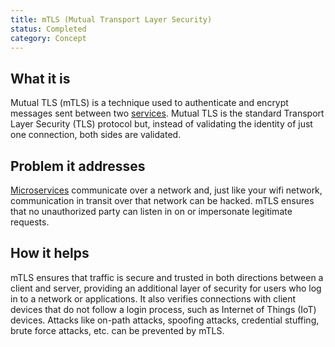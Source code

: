 ```yaml
---
title: mTLS (Mutual Transport Layer Security)
status: Completed
category: Concept
---
```


## What it is
Mutual TLS (mTLS) is a technique used to authenticate and encrypt messages sent between two [services](https://glossary.cncf.io/service/). Mutual TLS is the standard Transport Layer Security (TLS) protocol but, instead of validating the identity of just one connection, both sides are validated.

## Problem it addresses
[Microservices](https://glossary.cncf.io/microservices/) communicate over a network and, just like your wifi network, communication in transit over that network can be hacked. mTLS ensures that no unauthorized party can listen in on or impersonate legitimate requests.

## How it helps
mTLS ensures that traffic is secure and trusted in both directions between a client and server, providing an additional layer of security for users who log in to a network or applications. It also verifies connections with client devices that do not follow a login process, such as Internet of Things (IoT) devices. Attacks like on-path attacks, spoofing attacks, credential stuffing, brute force attacks, etc. can be prevented by mTLS.